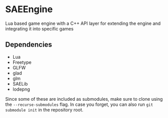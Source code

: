 # SAEEngine
Lua based game engine with a C++ API layer for extending the engine and integrating it into specific games


## Dependencies 

+ Lua
+ Freetype
+ GLFW
+ glad
+ glm
+ SAELib
+ lodepng

Since some of these are included as submodules, make sure to clone using the `--recurse-submodules` flag.
In case you forget, you can also run `git submodule init` in the repository root.